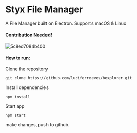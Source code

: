 # Styx File Manager

A File Manager built on Electron. Supports macOS & Linux



#### Contribution Needed!

![5c8ed7084b400](https://i.loli.net/2019/03/18/5c8ed7084b400.png)

#### How to run:

Clone the repository

```
git clone https://github.com/luciferreeves/bexplorer.git
```

Install dependencies

```
npm install
```

Start app

```
npm start
```

make changes, push to github. 



